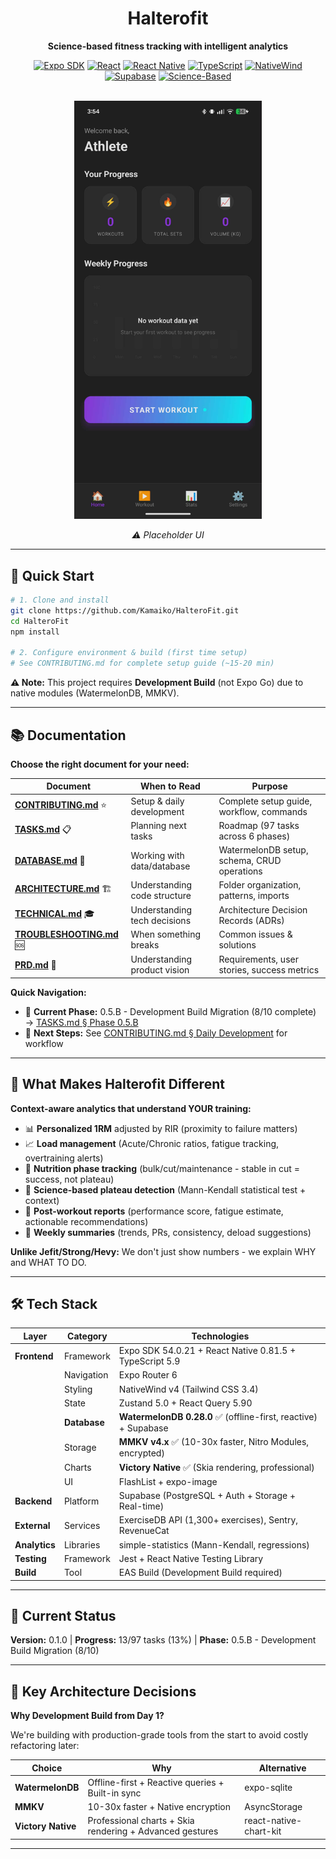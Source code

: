 <div align="center">

# Halterofit

**Science-based fitness tracking with intelligent analytics**

[![Expo SDK](https://img.shields.io/badge/Expo-54.0.21-000020?style=flat&logo=expo)](https://expo.dev)
[![React](https://img.shields.io/badge/React-19.1.0-61DAFB?style=flat&logo=react)](https://react.dev)
[![React Native](https://img.shields.io/badge/React%20Native-0.81.5-61DAFB?style=flat&logo=react)](https://reactnative.dev)
[![TypeScript](https://img.shields.io/badge/TypeScript-5.9-3178C6?style=flat&logo=typescript)](https://typescriptlang.org)
[![NativeWind](https://img.shields.io/badge/NativeWind-v4-06B6D4?style=flat&logo=tailwindcss)](https://nativewind.dev)
[![Supabase](https://img.shields.io/badge/Supabase-Latest-3ECF8E?style=flat&logo=supabase)](https://supabase.com)
[![Science-Based](https://img.shields.io/badge/Analytics-Science--Based-00A36C?style=flat)](https://github.com)

<br/>

<img src="./docs/images/home-placeholder.jpeg" alt="Home Screen Placeholder" width="300"/>

_⚠️ Placeholder UI_

</div>

---

## 🚀 Quick Start

```bash
# 1. Clone and install
git clone https://github.com/Kamaiko/HalteroFit.git
cd HalteroFit
npm install

# 2. Configure environment & build (first time setup)
# See CONTRIBUTING.md for complete setup guide (~15-20 min)
```

**⚠️ Note:** This project requires **Development Build** (not Expo Go) due to native modules (WatermelonDB, MMKV).

---

## 📚 Documentation

**Choose the right document for your need:**

| Document                                             | When to Read                 | Purpose                                     |
| ---------------------------------------------------- | ---------------------------- | ------------------------------------------- |
| **[CONTRIBUTING.md](docs/CONTRIBUTING.md)** ⭐       | Setup & daily development    | Complete setup guide, workflow, commands    |
| **[TASKS.md](docs/TASKS.md)** 📋                     | Planning next tasks          | Roadmap (97 tasks across 6 phases)          |
| **[DATABASE.md](docs/DATABASE.md)** 💾               | Working with data/database   | WatermelonDB setup, schema, CRUD operations |
| **[ARCHITECTURE.md](docs/ARCHITECTURE.md)** 🏗️       | Understanding code structure | Folder organization, patterns, imports      |
| **[TECHNICAL.md](docs/TECHNICAL.md)** 🎓             | Understanding tech decisions | Architecture Decision Records (ADRs)        |
| **[TROUBLESHOOTING.md](docs/TROUBLESHOOTING.md)** 🆘 | When something breaks        | Common issues & solutions                   |
| **[PRD.md](docs/PRD.md)** 📄                         | Understanding product vision | Requirements, user stories, success metrics |

**Quick Navigation:**

- 🎯 **Current Phase:** 0.5.B - Development Build Migration (8/10 complete) → [TASKS.md § Phase 0.5.B](docs/TASKS.md#05b-development-build-migration-810--in-progress)
- 🚀 **Next Steps:** See [CONTRIBUTING.md § Daily Development](docs/CONTRIBUTING.md#️-development-workflow) for workflow

---

## 🎯 What Makes Halterofit Different

**Context-aware analytics that understand YOUR training:**

- 📊 **Personalized 1RM** adjusted by RIR (proximity to failure matters)
- 📈 **Load management** (Acute/Chronic ratios, fatigue tracking, overtraining alerts)
- 🎯 **Nutrition phase tracking** (bulk/cut/maintenance - stable in cut = success, not plateau)
- 🧪 **Science-based plateau detection** (Mann-Kendall statistical test + context)
- 📝 **Post-workout reports** (performance score, fatigue estimate, actionable recommendations)
- 📅 **Weekly summaries** (trends, PRs, consistency, deload suggestions)

**Unlike Jefit/Strong/Hevy:** We don't just show numbers - we explain WHY and WHAT TO DO.

---

## 🛠️ Tech Stack

| Layer         | Category     | Technologies                                                    |
| ------------- | ------------ | --------------------------------------------------------------- |
| **Frontend**  | Framework    | Expo SDK 54.0.21 + React Native 0.81.5 + TypeScript 5.9         |
|               | Navigation   | Expo Router 6                                                   |
|               | Styling      | NativeWind v4 (Tailwind CSS 3.4)                                |
|               | State        | Zustand 5.0 + React Query 5.90                                  |
|               | **Database** | **WatermelonDB 0.28.0** ✅ (offline-first, reactive) + Supabase |
|               | Storage      | **MMKV v4.x** ✅ (10-30x faster, Nitro Modules, encrypted)      |
|               | Charts       | **Victory Native** ✅ (Skia rendering, professional)            |
|               | UI           | FlashList + expo-image                                          |
| **Backend**   | Platform     | Supabase (PostgreSQL + Auth + Storage + Real-time)              |
| **External**  | Services     | ExerciseDB API (1,300+ exercises), Sentry, RevenueCat           |
| **Analytics** | Libraries    | simple-statistics (Mann-Kendall, regressions)                   |
| **Testing**   | Framework    | Jest + React Native Testing Library                             |
| **Build**     | Tool         | EAS Build (Development Build required)                          |

---

## 🎯 Current Status

**Version:** 0.1.0 | **Progress:** 13/97 tasks (13%) | **Phase:** 0.5.B - Development Build Migration (8/10)

---

## 🚀 Key Architecture Decisions

**Why Development Build from Day 1?**

We're building with production-grade tools from the start to avoid costly refactoring later:

| Choice             | Why                                                      | Alternative            |
| ------------------ | -------------------------------------------------------- | ---------------------- |
| **WatermelonDB**   | Offline-first + Reactive queries + Built-in sync         | expo-sqlite            |
| **MMKV**           | 10-30x faster + Native encryption                        | AsyncStorage           |
| **Victory Native** | Professional charts + Skia rendering + Advanced gestures | react-native-chart-kit |

---
